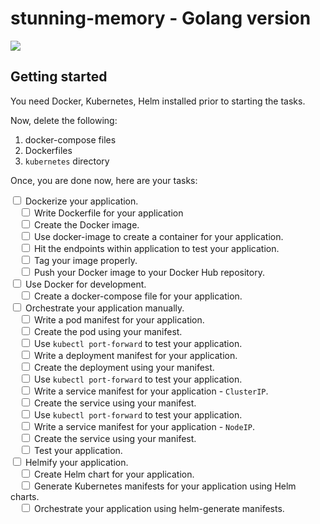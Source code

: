 # stunning-memory - Golang version

![](https://go.dev/images/go-logo-white.svg)

## Getting started

You need Docker, Kubernetes, Helm installed prior to starting the tasks.

Now, delete the following:

1. docker-compose files
2. Dockerfiles
3. `kubernetes` directory

Once, you are done now, here are your tasks:

<input type="checkbox"/> Dockerize your application.</br>
 &emsp;<input type="checkbox"/> Write Dockerfile for your application</br>
 &emsp;<input type="checkbox"/> Create the Docker image.</br>
 &emsp;<input type="checkbox"/> Use docker-image to create a container for your application. </br>
 &emsp;<input type="checkbox"/> Hit the endpoints within application to test your application. </br>
 &emsp;<input type="checkbox"/> Tag your image properly.</br>
 &emsp;<input type="checkbox"/> Push your Docker image to your Docker Hub repository. </br>
<input type="checkbox"/> Use Docker for development.</br>
 &emsp;<input type="checkbox"/> Create a docker-compose file for your application.</br>
<input type="checkbox"/> Orchestrate your application manually.</br>
 &emsp;<input type="checkbox"/> Write a pod manifest for your application.</br>
 &emsp;<input type="checkbox"/> Create the pod using your manifest.</br>
 &emsp;<input type="checkbox"/> Use `kubectl port-forward` to test your application.</br>
 &emsp;<input type="checkbox"/> Write a deployment manifest for your application.</br>
 &emsp;<input type="checkbox"/> Create the deployment using your manifest.</br>
 &emsp;<input type="checkbox"/> Use `kubectl port-forward` to test your application.</br>
 &emsp;<input type="checkbox"/> Write a service manifest for your application - `ClusterIP`.</br>
 &emsp;<input type="checkbox"/> Create the service using your manifest.</br>
 &emsp;<input type="checkbox"/> Use `kubectl port-forward` to test your application.</br>
 &emsp;<input type="checkbox"/> Write a service manifest for your application - `NodeIP`.</br>
 &emsp;<input type="checkbox"/> Create the service using your manifest.</br>
 &emsp;<input type="checkbox"/> Test your application.</br>
<input type="checkbox"/> Helmify your application.</br>
 &emsp;<input type="checkbox"/> Create Helm chart for your application.</br>
 &emsp;<input type="checkbox"/> Generate Kubernetes manifests for your application using Helm charts.</br>
 &emsp;<input type="checkbox"/> Orchestrate your application using helm-generate manifests.</br>



